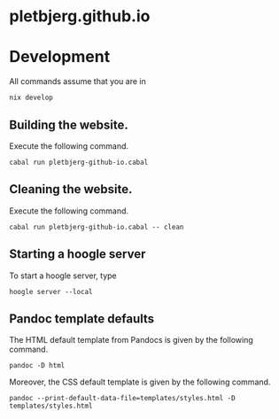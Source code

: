 # pletbjerg.github.io

# Development
All commands assume that you are in 
```
nix develop
```
## Building the website.
Execute the following command.
```
cabal run pletbjerg-github-io.cabal
```

## Cleaning the website.
Execute the following command.
```
cabal run pletbjerg-github-io.cabal -- clean
```


## Starting a hoogle server
To start a hoogle server, type 
```
hoogle server --local
```

## Pandoc template defaults
The HTML default template from Pandocs is given by the following command.
```
pandoc -D html
```
Moreover, the CSS default template is given by the following command.
```
pandoc --print-default-data-file=templates/styles.html -D templates/styles.html
```
